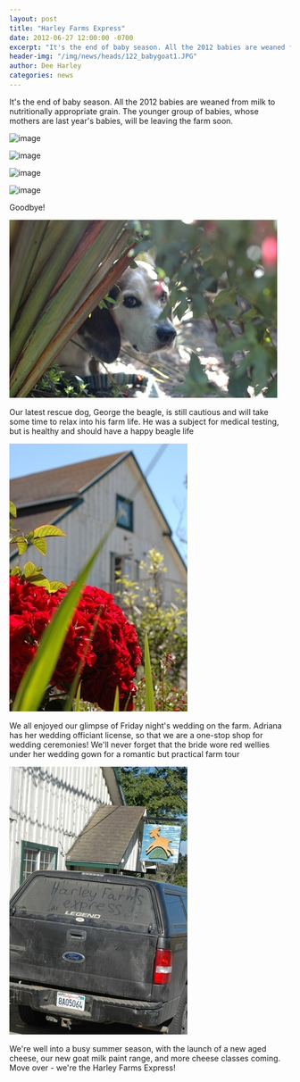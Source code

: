 ```yaml
---
layout: post
title: "Harley Farms Express"
date: 2012-06-27 12:00:00 -0700
excerpt: "It's the end of baby season. All the 2012 babies are weaned from milk to nutritionally appropriate grain. ..."
header-img: "/img/news/heads/122_babygoat1.JPG"
author: Dee Harley
categories: news
---
```

It's the end of baby season. All the 2012 babies are weaned from milk
to nutritionally appropriate grain. The younger group of babies, whose
mothers are last year's babies, will be leaving the farm soon.

![image](/img/news/122_babygoat1.JPG)

![image](/img/news/122_babygoat2.JPG)

![image](/img/news/122_babygoat3.JPG)

![image](/img/news/122_babygoat4.JPG)

Goodbye!

![image](/img/news/122_georgethebeagle.JPG)

Our latest rescue dog, George the beagle, is still cautious and will
take some time to relax into his farm life. He was a subject for
medical testing, but is healthy and should have a happy beagle life

![image](/img/news/122_redrose.JPG)

We all enjoyed our glimpse of Friday night's wedding on the farm.
Adriana has her wedding officiant license, so that we are a one-stop
shop for wedding ceremonies! We'll never forget that the bride wore
red wellies under her wedding gown for a romantic but practical farm
tour

![image](/img/news/122_farmexpress.JPG)

We're well into a busy summer season, with the launch of a new aged
cheese, our new goat milk paint range, and more cheese classes coming.
Move over - we're the Harley Farms Express!



